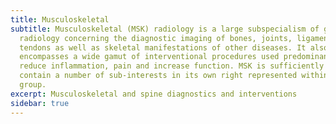 ```yaml
---
title: Musculoskeletal
subtitle: Musculoskeletal (MSK) radiology is a large subspecialism of general
  radiology concerning the diagnostic imaging of bones, joints, ligaments and
  tendons as well as skeletal manifestations of other diseases. It also
  encompasses a wide gamut of interventional procedures used predominantly to
  reduce inflammation, pain and increase function. MSK is sufficiently large to
  contain a number of sub-interests in its own right represented within this
  group.
excerpt: Musculoskeletal and spine diagnostics and interventions
sidebar: true
---
```

